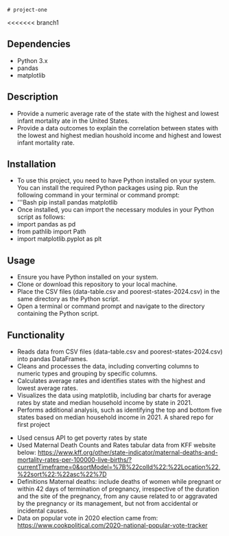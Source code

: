     # project-one
<<<<<<< branch1
## Dependencies
- Python 3.x
- pandas
- matplotlib
## Description
- Provide a numeric average rate of the state with the highest and lowest infant mortality ate in the United States.
- Provide a data outcomes to explain the correlation between states with the lowest and highest median houshold income and highest and lowest infant mortality rate.
## Installation
- To use this project, you need to have Python installed on your system. You can install the required Python packages using pip. Run the following command in your terminal or command prompt:
- '''Bash
  pip install pandas matplotlib
- Once installed, you can import the necessary modules in your Python script as follows:
- import pandas as pd
- from pathlib import Path
- import matplotlib.pyplot as plt
## Usage
- Ensure you have Python installed on your system.
- Clone or download this repository to your local machine.
- Place the CSV files (data-table.csv and poorest-states-2024.csv) in the same directory as the Python script.
- Open a terminal or command prompt and navigate to the directory containing the Python script.
## Functionality
- Reads data from CSV files (data-table.csv and poorest-states-2024.csv) into pandas DataFrames.
- Cleans and processes the data, including converting columns to numeric types and grouping by specific columns.
- Calculates average rates and identifies states with the highest and lowest average rates.
- Visualizes the data using matplotlib, including bar charts for average rates by state and median household income by state in 2021.
- Performs additional analysis, such as identifying the top and bottom five states based on median household income in 2021.
A shared repo for first project
* Used census API to get poverty rates by state
* Used Maternal Death Counts and Rates tabular data from KFF website below:
    https://www.kff.org/other/state-indicator/maternal-deaths-and-mortality-rates-per-100000-live-births/?currentTimeframe=0&sortModel=%7B%22colId%22:%22Location%22,%22sort%22:%22asc%22%7D
* Definitions
Maternal deaths: include deaths of women while pregnant or within 42 days of termination of pregnancy, irrespective of the duration and the site of the pregnancy, from any cause related to or aggravated by the pregnancy or its management, but not from accidental or incidental causes.
* Data on popular vote in 2020 election came from:
    https://www.cookpolitical.com/2020-national-popular-vote-tracker
